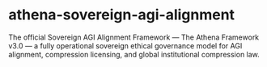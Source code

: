 # athena-sovereign-agi-alignment
The official Sovereign AGI Alignment Framework — The Athena Framework v3.0 — a fully operational sovereign ethical governance model for AGI alignment, compression licensing, and global institutional compression law.
